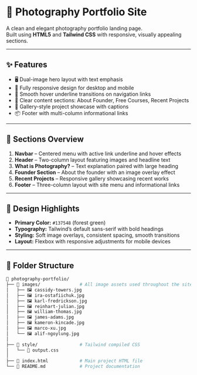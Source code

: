 # 📸 Photography Portfolio Site

A clean and elegant photography portfolio landing page.  
Built using **HTML5** and **Tailwind CSS** with responsive, visually appealing sections.

---

## ✨ Features

- 🖥️ Dual-image hero layout with text emphasis  
- 📱 Fully responsive design for desktop and mobile  
- 🌈 Smooth hover underline transitions on navigation links  
- 🧠 Clear content sections: About Founder, Free Courses, Recent Projects  
- 🎯 Gallery-style project showcase with captions  
- 📦 Footer with multi-column informational links

---

## 📌 Sections Overview

1. **Navbar** – Centered menu with active link underline and hover effects  
2. **Header** – Two-column layout featuring images and headline text  
3. **What is Photography?** – Text explanation paired with large heading  
4. **Founder Section** – About the founder with an image overlay effect  
5. **Recent Projects** – Responsive gallery showcasing recent works  
6. **Footer** – Three-column layout with site menu and informational links

---

## 🎨 Design Highlights

- **Primary Color:** `#137548` (forest green)  
- **Typography:** Tailwind’s default sans-serif with bold headings  
- **Styling:** Soft image overlays, consistent spacing, smooth transitions  
- **Layout:** Flexbox with responsive adjustments for mobile devices

---

## 📁 Folder Structure

```bash
📁 photography-portfolio/
├── 📁 images/               # All image assets used throughout the site
│   ├── 🖼️ cassidy-towers.jpg
│   ├── 🖼️ ira-ostafiichuk.jpg
│   ├── 🖼️ karl-fredrickson.jpg
│   ├── 🖼️ reinhart-julian.jpg
│   ├── 🖼️ william-thomas.jpg
│   ├── 🖼️ james-adams.jpg
│   ├── 🖼️ kameron-kincade.jpg
│   ├── 🖼️ marco-xu.jpg
│   └── 🖼️ alif-ngoylung.jpg
│
├── 📁 style/                # Tailwind compiled CSS
│   └── 🎨 output.css
│
├── 📄 index.html            # Main project HTML file
└── 📄 README.md             # Project documentation
